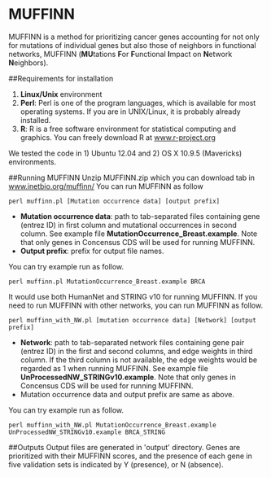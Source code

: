 # MUFFINN
MUFFINN is a method for prioritizing cancer genes accounting for not only for mutations of individual genes but also those of neighbors in functional networks, MUFFINN (**MU**tations **F**or **F**unctional **I**mpact on **N**etwork **N**eighbors).

##Requirements for installation
1. **Linux/Unix** environment
2. **Perl**: Perl is one of the program languages, which is available for most operating systems. If you are in UNIX/Linux, it is probably already installed.
3. **R**: R is a free software environment for statistical computing and graphics. You can freely download R at www.r-project.org 

We tested the code in 1) Ubuntu 12.04 and 2) OS X 10.9.5 (Mavericks) environments.

##Running MUFFINN
Unzip MUFFINN.zip which you can download tab in www.inetbio.org/muffinn/
You can run MUFFINN as follow

    perl muffinn.pl [Mutation occurrence data] [output prefix] 

+ **Mutation occurrence data**: path to tab-separated files containing gene (entrez ID) in first column and mutational occurrences in second column. See example file **MutationOccurrence_Breast.example**. Note that only genes in Concensus CDS will be used for running MUFFINN. 
+ **Output prefix**: prefix for output file names.

You can try example run as follow.

    perl muffinn.pl MutationOccurrence_Breast.example BRCA

It would use both HumanNet and STRING v10 for running MUFFINN. If you need to run MUFFINN with other networks, you can run MUFFINN as follow. 

    perl muffinn_with_NW.pl [mutation occurrence data] [Network] [output prefix] 

+ **Network**: path to tab-separated network files containing gene pair (entrez ID) in the first and second columns, and edge weights in third column. If the third column is not available, the edge weights would be regarded as 1 when running MUFFINN. See example file **UnProcessedNW_STRINGv10.example**. Note that only genes in Concensus CDS will be used for running MUFFINN.
+ Mutation occurrence data and output prefix are same as above. 

You can try example run as follow.

    perl muffinn_with_NW.pl MutationOccurrence_Breast.example UnProcessedNW_STRINGv10.example BRCA_STRING

##Outputs
Output files are generated in 'output' directory. Genes are prioritized with their MUFFINN scores, and the presence of each gene in five validation sets is indicated by Y (presence), or N (absence).

